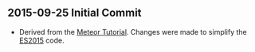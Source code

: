 ## 2015-09-25 Initial Commit

* Derived from the [Meteor Tutorial](https://www.meteor.com/tutorials/blaze/creating-an-app). Changes were made to
simplify the [ES2015](http://www.ecma-international.org/ecma-262/6.0/) code.
